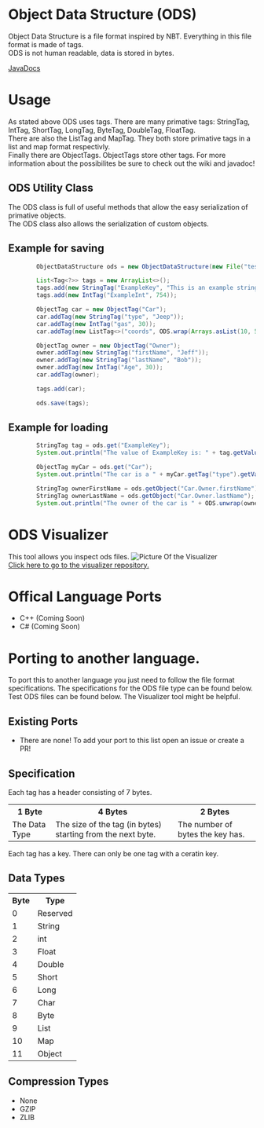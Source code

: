 # Object Data Structure (ODS)
Object Data Structure is a file format inspired by NBT. Everything in this file format is made of tags.  
ODS is not human readable, data is stored in bytes.  
  
[JavaDocs](https://ryandw11.github.io/ODS/)

# Usage
As stated above ODS uses tags. There are many primative tags: StringTag, IntTag, ShortTag, LongTag, ByteTag, DoubleTag, FloatTag.  
There are also the ListTag and MapTag. They both store primative tags in a list and map format respectivly.  
Finally there are ObjectTags. ObjectTags store other tags. For more information about the possibilites be sure to check out the wiki and javadoc!
## ODS Utility Class
The ODS class is full of useful methods that allow the easy serialization of primative objects.  
The ODS class also allows the serialization of custom objects.
## Example for saving
```java
        ObjectDataStructure ods = new ObjectDataStructure(new File("test.ods"));

        List<Tag<?>> tags = new ArrayList<>();
        tags.add(new StringTag("ExampleKey", "This is an example string!"));
        tags.add(new IntTag("ExampleInt", 754));

        ObjectTag car = new ObjectTag("Car");
        car.addTag(new StringTag("type", "Jeep"));
        car.addTag(new IntTag("gas", 30));
        car.addTag(new ListTag<>("coords", ODS.wrap(Arrays.asList(10, 5, 10))));

        ObjectTag owner = new ObjectTag("Owner");
        owner.addTag(new StringTag("firstName", "Jeff"));
        owner.addTag(new StringTag("lastName", "Bob"));
        owner.addTag(new IntTag("Age", 30));
        car.addTag(owner);

        tags.add(car);

        ods.save(tags);
```

## Example for loading
```java
        StringTag tag = ods.get("ExampleKey");
        System.out.println("The value of ExampleKey is: " + tag.getValue());

        ObjectTag myCar = ods.get("Car");
        System.out.println("The car is a " + myCar.getTag("type").getValue());

        StringTag ownerFirstName = ods.getObject("Car.Owner.firstName");
        StringTag ownerLastName = ods.getObject("Car.Owner.lastName");
        System.out.println("The owner of the car is " + ODS.unwrap(ownerFirstName) + " " + ODS.unwrap(ownerLastName));
```
# ODS Visualizer
This tool allows you inspect ods files. 
![Picture Of the Visualizer](https://i.imgur.com/ukROPZy.png)  
[Click here to go to the visualizer repository.](https://github.com/ryandw11/ODS_Visualizer)
# Offical Language Ports
 - C++ (Coming Soon)
 - C# (Coming Soon)
 
# Porting to another language.
To port this to another language you just need to follow the file format specifications. The specifications for the ODS file type can be found below. Test ODS files can be found below. The Visualizer tool might be helpful.
## Existing Ports
 - There are none! To add your port to this list open an issue or create a PR!

## Specification
Each tag has a header consisting of 7 bytes.
<html>
<table>
<tr>
<th>
1 Byte
</th>
<th>
4 Bytes
</th>
<th> 2 Bytes </th>
</tr>
<tr>
<td>The Data Type</td>
<td>The size of the tag (in bytes) starting from the next byte.</td>
<td>The number of bytes the key has.</td>
</tr>
</table>
</html>
Each tag has a key. There can only be one tag with a ceratin key.

## Data Types
<html>
<table>
<tr><th>Byte</th><th>Type</th></tr>
<tr><td>0</th><td>Reserved</td></tr>
<tr><td>1</td><td>String</td></tr>
<tr><td>2</td><td>int</td></tr>
<tr><td>3</td><td>Float</td></tr>
<tr><td>4</td><td>Double</td></tr>
<tr><td>5</td><td>Short</td></tr>
<tr><td>6</td><td>Long</td></tr>
<tr><td>7</td><td>Char</td></tr>
<tr><td>8</td><td>Byte</td></tr>
<tr><td>9</td><td>List</td></tr>
<tr><td>10</td><td>Map</td></tr>
<tr><td>11</td><td>Object</td></tr>
</table>
</html>

## Compression Types
 - None
 - GZIP
 - ZLIB
